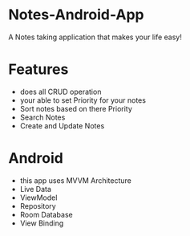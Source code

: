 # Notes-Android-App
A Notes taking application that makes your life easy!
# Features
* does all CRUD operation
* your able to set Priority for your notes 
* Sort notes based on there Priority
* Search Notes 
* Create and Update Notes
# Android 
* this app uses MVVM Architecture
* Live Data
* ViewModel
* Repository
* Room Database
* View Binding


